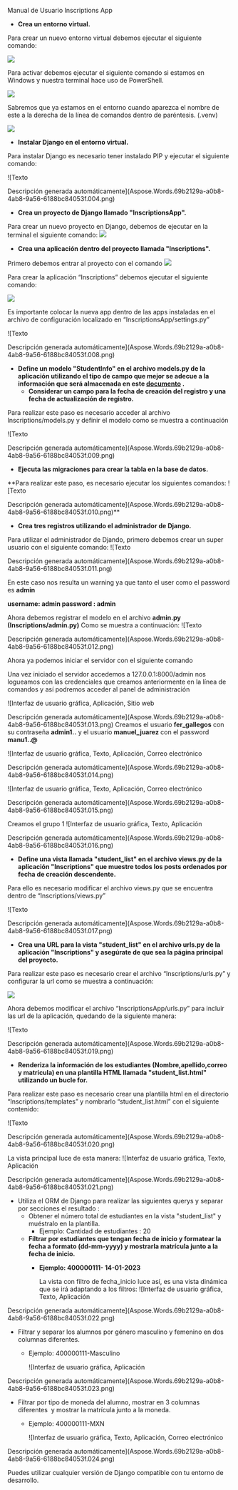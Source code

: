 ﻿Manual de Usuario Inscriptions App

- **Crea un entorno virtual.**

Para crear un nuevo entorno virtual debemos ejecutar el siguiente comando: 

![](Aspose.Words.69b2129a-a0b8-4ab8-9a56-6188bc84053f.001.png)

Para activar debemos ejecutar el siguiente comando si estamos en Windows y nuestra terminal hace uso de PowerShell.

![](Aspose.Words.69b2129a-a0b8-4ab8-9a56-6188bc84053f.002.png)

Sabremos que ya estamos en el entorno cuando aparezca el nombre de este a la derecha de la línea de comandos dentro de paréntesis. (.venv)

![](Aspose.Words.69b2129a-a0b8-4ab8-9a56-6188bc84053f.003.png)

- **Instalar Django en el entorno virtual.**

Para instalar Django es necesario tener instalado PIP y ejecutar el siguiente comando:

![Texto

Descripción generada automáticamente](Aspose.Words.69b2129a-a0b8-4ab8-9a56-6188bc84053f.004.png)

- **Crea un proyecto de Django llamado "InscriptionsApp".** 

Para crear un nuevo proyecto en Django, debemos de ejecutar en la terminal el siguiente comando: 
![](Aspose.Words.69b2129a-a0b8-4ab8-9a56-6188bc84053f.005.png)

- **Crea una aplicación dentro del proyecto llamada "Inscriptions".** 

Primero debemos entrar al proyecto con el comando
![](Aspose.Words.69b2129a-a0b8-4ab8-9a56-6188bc84053f.006.png)

Para crear la aplicación “Inscriptions” debemos ejecutar el siguiente comando:

![](Aspose.Words.69b2129a-a0b8-4ab8-9a56-6188bc84053f.007.png)

Es importante colocar la nueva app dentro de las apps instaladas en el archivo de configuración localizado en “InscriptionsApp/settings.py”

![Texto

Descripción generada automáticamente](Aspose.Words.69b2129a-a0b8-4ab8-9a56-6188bc84053f.008.png)

- **Define un modelo "StudentInfo" en el archivo models.py de la aplicación utilizando el tipo de campo que mejor se adecue a la información que será almacenada en este [documento](https://docs.google.com/spreadsheets/d/1MNZ8vjywf5kbJSXP4Gtqjdk9qja65Hra/edit#gid=273215148) .**
  - **Considerar un campo para la fecha de creación del registro y una fecha de actualización de registro.**


Para realizar este paso es necesario acceder al archivo Inscriptions/models.py y definir el modelo como se muestra a continuación

![Texto

Descripción generada automáticamente](Aspose.Words.69b2129a-a0b8-4ab8-9a56-6188bc84053f.009.png)

- **Ejecuta las migraciones para crear la tabla en la base de datos.** 

**Para realizar este paso, es necesario ejecutar los siguientes comandos:
![Texto

Descripción generada automáticamente](Aspose.Words.69b2129a-a0b8-4ab8-9a56-6188bc84053f.010.png)**

- **Crea tres registros utilizando el administrador de Django.** 


Para utilizar el administrador de Djando, primero debemos crear un super usuario con el siguiente comando:
![Texto

Descripción generada automáticamente](Aspose.Words.69b2129a-a0b8-4ab8-9a56-6188bc84053f.011.png)

En este caso nos resulta un warning ya que tanto el user como el password es **admin** 

**username: admin
password : admin**

Ahora debemos registrar el modelo en el archivo **admin.py (Inscriptions/admin.py)**   Como se muestra a continuación:
![Texto

Descripción generada automáticamente](Aspose.Words.69b2129a-a0b8-4ab8-9a56-6188bc84053f.012.png)

Ahora ya podemos iniciar el servidor con el siguiente comando


Una vez iniciado el servidor accedemos a 127.0.0.1:8000/admin nos logueamos con las credenciales que creamos anteriormente en la línea de comandos y así podremos acceder al panel de administración 

![Interfaz de usuario gráfica, Aplicación, Sitio web

Descripción generada automáticamente](Aspose.Words.69b2129a-a0b8-4ab8-9a56-6188bc84053f.013.png)
Creamos el usuario **fer\_gallegos** con su contraseña **admin1..**  y el usuario **manuel\_juarez** con el password **manu1..@**


![Interfaz de usuario gráfica, Texto, Aplicación, Correo electrónico

Descripción generada automáticamente](Aspose.Words.69b2129a-a0b8-4ab8-9a56-6188bc84053f.014.png)

![Interfaz de usuario gráfica, Texto, Aplicación, Correo electrónico

Descripción generada automáticamente](Aspose.Words.69b2129a-a0b8-4ab8-9a56-6188bc84053f.015.png)

Creamos el grupo 1
![Interfaz de usuario gráfica, Texto, Aplicación

Descripción generada automáticamente](Aspose.Words.69b2129a-a0b8-4ab8-9a56-6188bc84053f.016.png)

- **Define una vista llamada "student\_list" en el archivo views.py de la aplicación "Inscriptions" que muestre todos los posts ordenados por fecha de creación descendente.** 

Para ello es necesario modificar el archivo views.py que se encuentra dentro de “Inscriptions/views.py” 

![Texto

Descripción generada automáticamente](Aspose.Words.69b2129a-a0b8-4ab8-9a56-6188bc84053f.017.png)

- **Crea una URL para la vista "student\_list" en el archivo urls.py de la aplicación "Inscriptions" y asegúrate de que sea la página principal del proyecto.** 

Para realizar este paso es necesario crear el archivo “Inscriptions/urls.py” y configurar la url como se muestra a continuación:

![](Aspose.Words.69b2129a-a0b8-4ab8-9a56-6188bc84053f.018.png)

Ahora debemos modificar el archivo “InscriptionsApp/urls.py” para incluir las url de la aplicación, quedando de la siguiente manera: 

![Texto

Descripción generada automáticamente](Aspose.Words.69b2129a-a0b8-4ab8-9a56-6188bc84053f.019.png)

- **Renderiza la información de los estudiantes (Nombre,apellido,correo y matricula) en una plantilla HTML llamada "student\_list.html" utilizando un bucle for.** 

Para realizar este paso es necesario crear una plantilla html en el directorio “Inscriptions/templates” y nombrarlo “student\_list.html” con el siguiente contenido:

![Texto

Descripción generada automáticamente](Aspose.Words.69b2129a-a0b8-4ab8-9a56-6188bc84053f.020.png)



La vista principal luce de esta manera:
![Interfaz de usuario gráfica, Texto, Aplicación

Descripción generada automáticamente](Aspose.Words.69b2129a-a0b8-4ab8-9a56-6188bc84053f.021.png)

- Utiliza el ORM de Django para realizar las siguientes querys y separar por secciones el resultado :
  - Obtener el número total de estudiantes en la vista "student\_list" y muéstralo en la plantilla. 
    - Ejemplo: Cantidad de estudiantes : 20
  - **Filtrar por estudiantes que tengan fecha de inicio y formatear la fecha a formato (dd-mm-yyyy) y mostrarla matrícula junto a la fecha de inicio.**
    - **Ejemplo: 400000111- 14-01-2023**


      La vista con filtro de fecha\_inicio luce así, es una vista dinámica que se irá adaptando a los filtros:
      ![Interfaz de usuario gráfica, Texto, Aplicación

Descripción generada automáticamente](Aspose.Words.69b2129a-a0b8-4ab8-9a56-6188bc84053f.022.png)
  - Filtrar y separar los alumnos por género masculino y femenino en dos columnas diferentes.
    - Ejemplo: 400000111-Masculino

      ![Interfaz de usuario gráfica, Aplicación

Descripción generada automáticamente](Aspose.Words.69b2129a-a0b8-4ab8-9a56-6188bc84053f.023.png)
  - Filtrar por tipo de moneda del alumno, mostrar en 3 columnas diferentes  y mostrar la matrícula junto a la moneda.
    - Ejemplo: 400000111-MXN

      ![Interfaz de usuario gráfica, Texto, Aplicación, Correo electrónico

Descripción generada automáticamente](Aspose.Words.69b2129a-a0b8-4ab8-9a56-6188bc84053f.024.png)

Puedes utilizar cualquier versión de Django compatible con tu entorno de desarrollo. 

